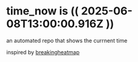 # time_now is (( 2025-06-08T13:00:00.916Z ))

an automated repo that shows the currnent time

inspired by [breakingheatmap](https://github.com/breakingheatmap/breakingheatmap)